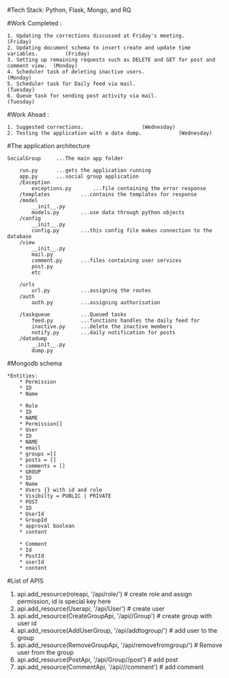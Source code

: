 #Tech Stack: Python, Flask, Mongo, and RQ


#Work Completed :
	
	1. Updating the corrections discussed at Friday's meeting.				(Friday)
	2. Updating document schema to insert create and update time variables. 		(Friday)
	3. Setting up remaining requests such as DELETE and GET for post and comment view.	(Monday)
	4. Scheduler task of deleting inactive users.						(Monday)
	5. Scheduler task for Daily feed via mail.						(Tuesday)
	6. Queue task for sending post activity via mail. 					(Tuesday)


#Work Ahead :

	1. Suggested corrections.					(Wednesday)
	2. Testing the application with a data dump.			(Wednesday) 






#The application architecture


	SocialGroup		...The main app folder

		run.py		...gets the application running
		app.py		...social group application
		/Exception
			exceptions.py		...file containing the error response
		/templates			...contains the templates for response
		/model
			__init__.py
			models.py		...use data through python objects 
		/config
			__init__.py
			config.py 		...this config file makes connection to the database
		/view
			__init__.py
			mail.py			
			comment.py		...files containing user services
			post.py
			etc

		/urls
			url.py			...assigning the routes
		/auth
			auth.py			...assigning authorisation
		
		/taskqueue			...Queued tasks
			feed.py			...functions handles the daily feed for
			inactive.py		...delete the inactive members
			notify.py		...daily notification for posts
		/datadump
			__init__.py
			dump.py




#Mongodb schema

	*Entities:
	    * Permission
		* ID 
		* Name

	    * Role
		* ID
		* NAME
		* Permission[]
	    * User
		* ID
		* NAME
		* email
		* groups =[]
		* posts = []
		* comments = []
	    * GROUP
		* ID
		* Name
		* Users {} with id and role
		* Visibilty = PUBLIC | PRIVATE
	    * POST
		* ID
		* UserId
		* GroupId
		* approval boolean
		* content
	    
	    * Comment
		* Id
		* PostId
		* userId
		* content
	


#List of APIS

1. api.add_resource(roleapi, '/api/role/<id>')  # create role and assign permission, id is special key here
2. api.add_resource(Userapi, '/api/User')                      # create user
3. api.add_resource(CreateGroupApi, '/api/<id>/Group')               # create group with user id
4. api.add_resource(AddUserGroup, '/api/addtogroup/<id>')       # add user to the group
5. api.add_resource(RemoveGroupApi, '/api/removefromgroup/<id>')   # Remove user from the group
6. api.add_resource(PostApi, '/api/Group/<id>/post')               # add post
7. api.add_resource(CommentApi, '/api/<gid>/<pid>/comment')        # add comment





